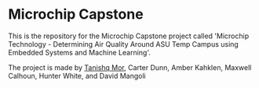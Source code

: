 # Microchip Capstone

This is the repository for the Microchip Capstone project called 'Microchip Technology - Determining Air Quality Around 
ASU Temp Campus using Embedded Systems and Machine Learning'. 

The project is made by [Tanishq Mor](https://github.com/exposedtalent), Carter Dunn,
Amber Kahklen, Maxwell Calhoun, Hunter White, and David Mangoli
